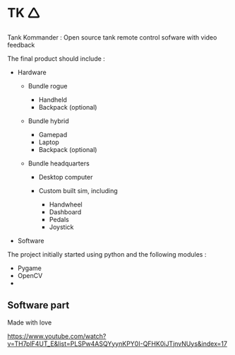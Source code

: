 # TK 🛆
Tank Kommander : Open source tank remote control sofware with video feedback

The final product should include :

* Hardware
  
  * Bundle rogue
   
    * Handheld
    * Backpack (optional)
   
  * Bundle hybrid
 
    * Gamepad
    * Laptop
    * Backpack (optional)
    
  * Bundle headquarters

    * Desktop computer
    * Custom built sim, including

      * Handwheel
      * Dashboard
      * Pedals
      * Joystick
      
* Software

The project initially started using python and the following modules :

  * Pygame
  * OpenCV
  * 


## Software part

Made with love

https://www.youtube.com/watch?v=TH7plF4UT_E&list=PLSPw4ASQYyynKPY0I-QFHK0iJTjnvNUys&index=17
